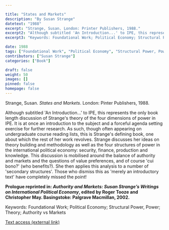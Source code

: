 ```yaml
---

title: "States and Markets"
description: "By Susan Strange"
datetext: "1988"
excerpt: "Strange, Susan. London: Printer Publishers, 1988."
excerpt2: "Although subtitled 'An Introduction...' to IPE, this represents the only book length discussion of Strange's theory of the four dimensions of power in IPE. It is at once an introduction to the subject and a forceful agenda setting exercise for further research. As such, though often appearing on undergraduate course reading lists, this is Strange's defining book, one about which the rest of her work revolves. Strange discusses her ideas on theory building and methodology as well as the four structures of power in the international political economy: security, finance, production and knowledge. This discussion is mobilised around the balance of authority and markets and the questions of value preferences, and of course 'cui bono?' (who benefits?). She then applies this analysis to a number of 'secondary structures'. Those who dismiss this as 'merely an introductory text' have completely missed the point! Prologue reprinted in: Authority and Markets: Susan Strange’s Writings on International Political Economy, edited by Roger Tooze and Christopher May. Basingstoke: Palgrave Macmillan, 2002."
excerpt3: "Keywords: Foundational Work; Political Economy; Structural Power, Power; Theory; Authority vs Markets"

date: 1988
tags: ["Foundational Work", "Political Economy", "Structural Power, Power", "Theory", "1980's"]
contributors: ["Susan Strange"]
categories: ["Book"]

draft: false
weight: 50
images: []
pinned: false
homepage: false
---
```


Strange, Susan. *States and Markets*. London: Pinter Publishers, 1988.

Although subtitled 'An Introduction...' to IPE, this represents the only book length discussion of Strange's theory of the four dimensions of power in IPE. It is at once an introduction to the subject and a forceful agenda setting exercise for further research. As such, though often appearing on undergraduate course reading lists, this is Strange's defining book, one about which the rest of her work revolves. Strange discusses her ideas on theory building and methodology as well as the four structures of power in the international political economy: security, finance, production and knowledge. This discussion is mobilised around the balance of authority and markets and the questions of value preferences, and of course 'cui bono?' (who benefits?). She then applies this analysis to a number of 'secondary structures'. Those who dismiss this as 'merely an introductory text' have completely missed the point!

**Prologue reprinted in: *Authority and Markets: Susan Strange’s Writings on International Political Economy*, edited by Roger Tooze and Christopher May. Basingstoke: Palgrave Macmillan, 2002.**

Keywords: Foundational Work; Political Economy; Structural Power, Power; Theory; Authority vs Markets

[Text access (external link)](https://www.worldcat.org/title/928994505)

